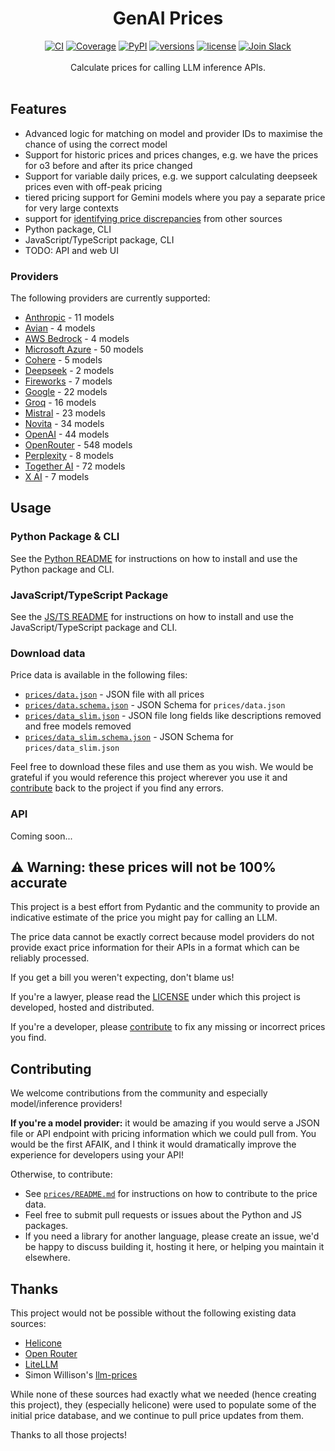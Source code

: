 <div align="center">
  <h1>GenAI Prices</h1>
</div>
<div align="center">
  <a href="https://github.com/pydantic/genai-prices/actions/workflows/ci.yml?query=branch%3Amain"><img src="https://github.com/pydantic/genai-prices/actions/workflows/ci.yml/badge.svg?event=push" alt="CI"></a>
  <a href="https://coverage-badge.samuelcolvin.workers.dev/redirect/pydantic/genai-prices"><img src="https://coverage-badge.samuelcolvin.workers.dev/pydantic/genai-prices.svg" alt="Coverage"></a>
  <a href="https://pypi.python.org/pypi/genai-prices"><img src="https://img.shields.io/pypi/v/genai-prices.svg" alt="PyPI"></a>
  <a href="https://github.com/pydantic/genai-prices"><img src="https://img.shields.io/pypi/pyversions/genai-prices.svg" alt="versions"></a>
  <a href="https://github.com/pydantic/genai-prices/blob/main/LICENSE"><img src="https://img.shields.io/github/license/pydantic/genai-prices.svg" alt="license"></a>
  <a href="https://logfire.pydantic.dev/docs/join-slack/"><img src="https://img.shields.io/badge/Slack-Join%20Slack-4A154B?logo=slack" alt="Join Slack" /></a>
</div>
<br/>
<div align="center">
  Calculate prices for calling LLM inference APIs.
</div>
<br/>

## Features

- Advanced logic for matching on model and provider IDs to maximise the chance of using the correct model
- Support for historic prices and prices changes, e.g. we have the prices for o3 before and after its price changed
- Support for variable daily prices, e.g. we support calculating deepseek prices even with off-peak pricing
- tiered pricing support for Gemini models where you pay a separate price for very large contexts
- support for [identifying price discrepancies](prices/README.md) from other sources
- Python package, CLI
- JavaScript/TypeScript package, CLI
- TODO: API and web UI

### Providers

The following providers are currently supported:

[comment]: <> (providers-start)

- [Anthropic](prices/providers/anthropic.yml) - 11 models
- [Avian](prices/providers/avian.yml) - 4 models
- [AWS Bedrock](prices/providers/aws.yml) - 4 models
- [Microsoft Azure](prices/providers/azure.yml) - 50 models
- [Cohere](prices/providers/cohere.yml) - 5 models
- [Deepseek](prices/providers/deepseek.yml) - 2 models
- [Fireworks](prices/providers/fireworks.yml) - 7 models
- [Google](prices/providers/google.yml) - 22 models
- [Groq](prices/providers/groq.yml) - 16 models
- [Mistral](prices/providers/mistral.yml) - 23 models
- [Novita](prices/providers/novita.yml) - 34 models
- [OpenAI](prices/providers/openai.yml) - 44 models
- [OpenRouter](prices/providers/openrouter.yml) - 548 models
- [Perplexity](prices/providers/perplexity.yml) - 8 models
- [Together AI](prices/providers/together.yml) - 72 models
- [X AI](prices/providers/x_ai.yml) - 7 models

[comment]: <> (providers-end)

## Usage

### Python Package & CLI

See the [Python README](packages/python/README.md) for instructions on how to install and use the Python package and CLI.

### JavaScript/TypeScript Package

See the [JS/TS README](packages/js/README.md) for instructions on how to install and use the JavaScript/TypeScript package and CLI.

### Download data

Price data is available in the following files:

- [`prices/data.json`](prices/data.json) - JSON file with all prices
- [`prices/data.schema.json`](prices/data.schema.json) - JSON Schema for `prices/data.json`
- [`prices/data_slim.json`](prices/data_slim.json) - JSON file long fields like descriptions removed and free models removed
- [`prices/data_slim.schema.json`](prices/data_slim.schema.json) - JSON Schema for `prices/data_slim.json`

Feel free to download these files and use them as you wish. We would be grateful if you would reference this
project wherever you use it and [contribute](#contributing) back to the project if you find any errors.

### API

Coming soon...

<h2 id="warning">⚠️ Warning: these prices will not be 100% accurate</h2>

This project is a best effort from Pydantic and the community to provide an indicative
estimate of the price you might pay for calling an LLM.

The price data cannot be exactly correct because model providers do not provide exact price information for their APIs
in a format which can be reliably processed.

If you get a bill you weren't expecting, don't blame us!

If you're a lawyer, please read the [LICENSE](https://github.com/pydantic/genai-prices/blob/main/LICENSE) under which this project is developed, hosted and distributed.

If you're a developer, please [contribute](#contributing) to fix any missing or incorrect prices you find.

## Contributing

We welcome contributions from the community and especially model/inference providers!

**If you're a model provider:** it would be amazing if you would serve a JSON file or API endpoint with
pricing information which we could pull from. You would be the first AFAIK, and I think it would
dramatically improve the experience for developers using your API!

Otherwise, to contribute:

- See [`prices/README.md`](prices) for instructions on how to contribute to the price data.
- Feel free to submit pull requests or issues about the Python and JS packages.
- If you need a library for another language, please create an issue, we'd be happy to discuss building it, hosting it here,
  or helping you maintain it elsewhere.

## Thanks

This project would not be possible without the following existing data sources:

- [Helicone](https://github.com/Helicone/helicone/tree/main/packages/cost)
- [Open Router](https://openrouter.ai/docs/api-reference/list-available-models)
- [LiteLLM](https://github.com/BerriAI/litellm/blob/main/model_prices_and_context_window.json)
- Simon Willison's [llm-prices](https://github.com/simonw/llm-prices/pull/7)

While none of these sources had exactly what we needed (hence creating this project), they (especially helicone) were used to populate some of the initial price database, and we continue to pull price updates from them.

Thanks to all those projects!
